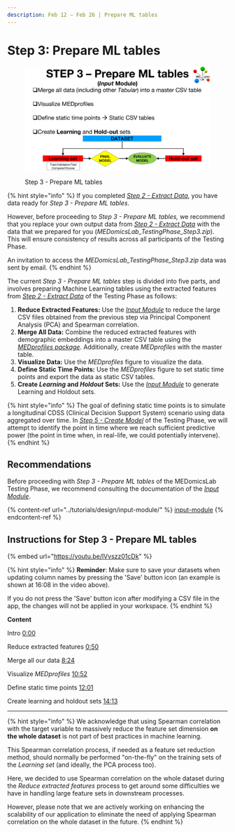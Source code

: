 ```yaml
---
description: Feb 12 – Feb 26 | Prepare ML tables
---
```


# Step 3: Prepare ML tables

<figure><img src="../.gitbook/assets/MEDomicsLab-TestingPhase-11.png" alt=""><figcaption><p>Step 3 - Prepare ML tables</p></figcaption></figure>

{% hint style="info" %}
If you completed [_Step 2 - Extract Data_](https://medomics-udes.gitbook.io/medomicslab-docs/test-with-mimic/step-2), you have data ready for _Step 3 - Prepare ML tables_.&#x20;

However, before proceeding to _Step 3 - Prepare ML tables,_ we recommend that you replace your own output data from [_Step 2 - Extract Data_](https://medomics-udes.gitbook.io/medomicslab-docs/test-with-mimic/step-2) with the data that we prepared for you (_MEDomicsLab\_TestingPhase\_Step3.zip_). This will ensure consistency of results across all participants of the Testing Phase.&#x20;

An invitation to access the _MEDomicsLab\_TestingPhase\_Step3.zip_ data was sent by email.&#x20;
{% endhint %}

The current _Step 3 - Prepare ML tables_ step is divided into five parts, and involves preparing Machine Learning tables using the extracted features from [_Step 2 - Extract Data_](https://medomics-udes.gitbook.io/medomicslab-docs/test-with-mimic/step-2) of the Testing Phase as follows:

1. **Reduce Extracted Features:** Use the [_Input Module_](https://medomics-udes.gitbook.io/medomicslab-docs/tutorials/design/input-module) to reduce the large CSV files obtained from the previous step via Principal Component Analysis (PCA) and Spearman correlation.
2. **Merge All Data:** Combine the reduced extracted features with demographic embeddings into a master CSV table using the [_MEDprofiles package_](https://medomics-udes.gitbook.io/medomicslab-docs/tutorials/design/input-module/medprofiles). Additionally, create _MEDprofiles_ with the master table.
3. **Visualize Data:** Use the _MEDprofiles_ figure to visualize the data.
4. **Define Static Time Points:** Use the _MEDprofiles_ figure to set static time points and export the data as static CSV tables.&#x20;
5. **Create **_**Learning**_** and **_**Holdout**_** Sets:** Use the [_Input Module_](https://medomics-udes.gitbook.io/medomicslab-docs/tutorials/design/input-module) to generate Learning and Holdout sets.

{% hint style="info" %}
The goal of defining static time points is to simulate a longitudinal CDSS (Clinical Decision Support System) scenario using data aggregated over time. In [_Step 5 - Create Model_](https://medomics-udes.gitbook.io/medomicslab-docs/test-with-mimic/step-5) of the Testing Phase, we will attempt to identify the point in time where we reach sufficient predictive power (the point in time when, in real-life, we could potentially intervene).
{% endhint %}

## Recommendations

Before proceeding with _Step 3 - Prepare ML tables_ of the MEDomicsLab Testing Phase, we recommend consulting the documentation of the [_Input Module_](https://medomics-udes.gitbook.io/medomicslab-docs/tutorials/design/input-module).

{% content-ref url="../tutorials/design/input-module/" %}
[input-module](../tutorials/design/input-module/)
{% endcontent-ref %}

## Instructions for Step 3 - Prepare ML tables

{% embed url="https://youtu.be/lVvszz01cDk" %}

{% hint style="info" %}
**Reminder**: Make sure to save your datasets when updating column names by pressing the 'Save' button icon (an example is shown at 16:08 in the video above).&#x20;

If you do not press the 'Save' button icon after modifying a CSV file in the app, the changes will not be applied in your workspace.
{% endhint %}

**Content**

Intro [0:00](https://www.youtube.com/watch?v=lVvszz01cDk\&t=0s)

Reduce extracted features [0:50](https://www.youtube.com/watch?v=lVvszz01cDk\&t=50s)

Merge all our data [8:24](https://www.youtube.com/watch?v=lVvszz01cDk\&t=504s)

Visualize _MEDprofiles_ [10:52](https://www.youtube.com/watch?v=lVvszz01cDk\&t=652s)&#x20;

Define static time points [12:01](https://www.youtube.com/watch?v=lVvszz01cDk\&t=721s)&#x20;

Create learning and holdout sets [14:13](https://www.youtube.com/watch?v=lVvszz01cDk\&t=853s)

***

{% hint style="info" %}
We acknowledge that using Spearman correlation with the target variable to massively reduce the feature set dimension **on the whole dataset** is not part of best practices in machine learning.&#x20;

This Spearman correlation process, if needed as a feature set reduction method, should normally be performed "on-the-fly" on the training sets of the _Learning set_ (and ideally, the PCA process too).&#x20;

Here, we decided to use Spearman correlation on the whole dataset during the _Reduce extracted features_ process to get around some difficulties we have in handling large feature sets in downstream processes.&#x20;

However, please note that we are actively working on enhancing the scalability of our application to eliminate the need of applying Spearman correlation on the whole dataset in the future.&#x20;
{% endhint %}
